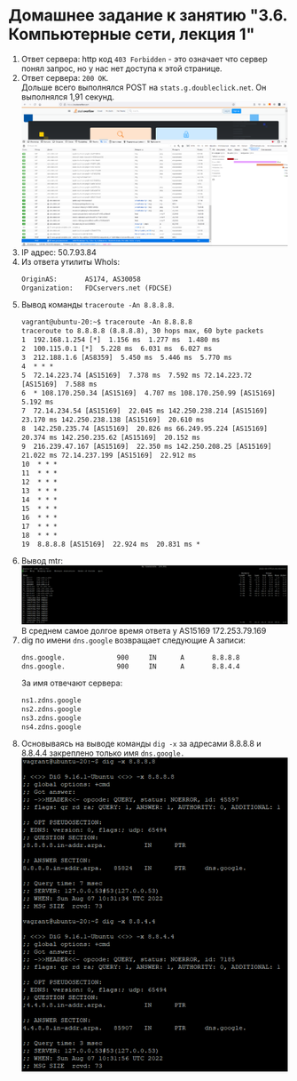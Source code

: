 # Домашнее задание к занятию "3.6. Компьютерные сети, лекция 1"
1. Ответ сервера: http код ```403 Forbidden``` - это означает что сервер понял запрос, но у нас нет доступа к этой странице.
2. Ответ сервера: ```200 OK```.  
   Дольше всего выполнялся POST на ```stats.g.doubleclick.net```. Он выполнялся 1,91 секунд.  
   ![stackoverflow](./pictures/stackoverflow.PNG)
3. IP адрес: 50.7.93.84
4. Из ответа утилиты WhoIs:  
   ```
   OriginAS:       AS174, AS30058
   Organization:   FDCservers.net (FDCSE)
   ```
5. Вывод команды ```traceroute -An 8.8.8.8```.
    ```
    vagrant@ubuntu-20:~$ traceroute -An 8.8.8.8
    traceroute to 8.8.8.8 (8.8.8.8), 30 hops max, 60 byte packets
    1  192.168.1.254 [*]  1.156 ms  1.277 ms  1.480 ms
    2  100.115.0.1 [*]  5.228 ms  6.031 ms  6.027 ms
    3  212.188.1.6 [AS8359]  5.450 ms  5.446 ms  5.770 ms
    4  * * *
    5  72.14.223.74 [AS15169]  7.378 ms  7.592 ms 72.14.223.72 [AS15169]  7.588 ms
    6  * 108.170.250.34 [AS15169]  4.707 ms 108.170.250.99 [AS15169]  5.192 ms
    7  72.14.234.54 [AS15169]  22.045 ms 142.250.238.214 [AS15169]  23.170 ms 142.250.238.138 [AS15169]  20.610 ms
    8  142.250.235.74 [AS15169]  20.826 ms 66.249.95.224 [AS15169]  20.374 ms 142.250.235.62 [AS15169]  20.152 ms
    9  216.239.47.167 [AS15169]  22.350 ms 142.250.208.25 [AS15169]  21.022 ms 72.14.237.199 [AS15169]  22.912 ms
    10  * * *
    11  * * *
    12  * * *
    13  * * *
    14  * * *
    15  * * *
    16  * * *
    17  * * *
    18  * * *
    19  8.8.8.8 [AS15169]  22.924 ms  20.831 ms *
    ```
6. Вывод mtr:  
   ![mtr](./pictures/mtr.PNG)  
   В среднем самое долгое время ответа у AS15169 172.253.79.169
7. dig по имени ```dns.google``` возвращает следующие A записи:  
    ```
    dns.google.             900     IN      A       8.8.8.8
    dns.google.             900     IN      A       8.8.4.4
    ```
    За имя отвечают сервера:  
    ```
    ns1.zdns.google
    ns2.zdns.google
    ns3.zdns.google
    ns4.zdns.google
    ```
8. Основываясь на выводе команды ```dig -x``` за адресами 8.8.8.8 и 8.8.4.4 закреплено только имя ```dns.google.```  
   ![dig](./pictures/dig.PNG)